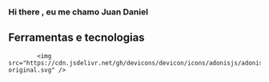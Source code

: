 ### Hi there , eu me chamo Juan Daniel

##  Ferramentas e tecnologias


            <img src="https://cdn.jsdelivr.net/gh/devicons/devicon/icons/adonisjs/adonisjs-original.svg" />
          

  <!--
  **JuanDanieljd/JuanDanieljd** is a ✨ _special_ ✨ repository because its `README.md` (this file) appears on your GitHub profile.

- 🔭 I’m currently working on  uma empresa de Tecnologia Data Center;
- 🌱 I’m currently learning  inglês 
- 👯 I’m looking to collaborate  e aprender mais as linguagens de programações;              
- 📫  Contato: silva201806@gmail.com       
-    Linkedin:  juandanielpcd
 ⚡ Fun fact: Tenho o espanhol avançado e estou cursAando o inglê atualmente.

